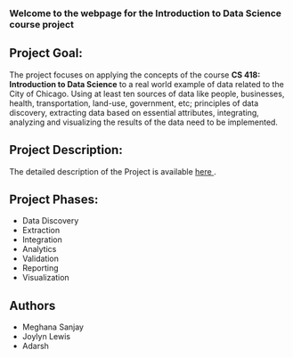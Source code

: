 ### Welcome to the webpage for the Introduction to Data Science course project

## Project Goal:
The project focuses on applying the concepts of the course **CS 418: Introduction to Data Science** to a real world example of data related to the City of Chicago. Using at least ten sources of data like people, businesses, health, transportation, land-use, government, etc; principles of data discovery, extracting data based on essential attributes, integrating, analyzing and visualizing the results of the data need to be implemented. 

## Project Description:
The detailed description of the Project is available [ here ](http://cs418.cs.uic.edu/project.html/).


## Project Phases:
- Data Discovery
- Extraction
- Integration
- Analytics
- Validation
- Reporting 
- Visualization


## Authors
- Meghana Sanjay
- Joylyn Lewis
- Adarsh
